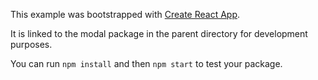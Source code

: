 This example was bootstrapped with [Create React App](https://github.com/facebook/create-react-app).

It is linked to the modal package in the parent directory for development purposes.

You can run `npm install` and then `npm start` to test your package.
